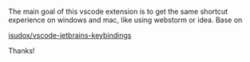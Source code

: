 The main goal of this vscode extension is 
to get the same shortcut experience on windows and mac,
like using webstorm or idea.
Base on 

[isudox/vscode-jetbrains-keybindings](https://marketplace.visualstudio.com/items?itemName=isudox.vscode-jetbrains-keybindings)

Thanks!
